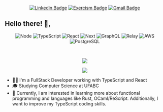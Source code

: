<div align="center">
  
[![Linkedin Badge](https://img.shields.io/badge/-Linkedin-6633cc?style=flat-square&logo=Linkedin&logoColor=white&color=black&link=https://www.linkedin.com/in/lucas98sf/)](https://www.linkedin.com/in/lucas98sf/)
[![Exercism Badge](https://img.shields.io/badge/-Exercism-c14438?style=flat-square&logo=Exercism&logoColor=white&color=black&link=https://exercism.org/profiles/Lucas98sf)](https://exercism.org/profiles/Lucas98sf)
[![Gmail Badge](https://img.shields.io/badge/-Gmail-c14438?style=flat-square&logo=Gmail&logoColor=white&color=black&link=mailto:lucas.98sf@gmail.com)](mailto:lucas.98sf@gmail.com)
  
 </div>

## Hello there! 👋, 
<div align="center">

  ![Node](https://img.shields.io/badge/-Node.js-333333?style=flat&logo=node.js)
  ![TypeScript](https://img.shields.io/badge/-TypeScript-333333?style=flat&logo=typescript)
  ![React](https://img.shields.io/badge/-React-333333?style=flat&logo=react)
  ![Next](https://img.shields.io/badge/-Next.js-333333?style=flat&logo=next.js)
  ![GraphQL](https://img.shields.io/badge/-GraphQL-333333?style=flat&logo=graphql&logoColor=E10098)
  ![Relay](https://img.shields.io/badge/-Relay-333333?style=flat&logo=Relay)
  ![AWS](https://img.shields.io/badge/-AWS-333333?style=flat&logo=amazon-aws&logoColor=%23FF9900)
  ![PostgreSQL](https://img.shields.io/badge/-PostgreSQL-333333?style=flat&logo=postgresql)

</div>
<br/>
<p align="center"> <img src="https://github-readme-stats-sigma-five.vercel.app/api?username=lufferreira&show_icons=true&count_private=true&theme=synthwave&hide=stars,prs,issues,contribs" /> </p>
<p align="center"> <img src="https://github-readme-stats-sigma-five.vercel.app/api/top-langs?username=lufferreira&layout=compact&hide=c%23,shaderlab,hlsl&theme=synthwave"/> </p>

- 👨‍💻 I'm a FullStack Developer working with TypeScript and React
- 🎓 Studying Computer Science at UFABC
- 🎯 Currently, I am interested in learning more about functional programming and languages like Rust, OCaml/ReScript. Additionally, I want to improve my TypeScript coding skills.
